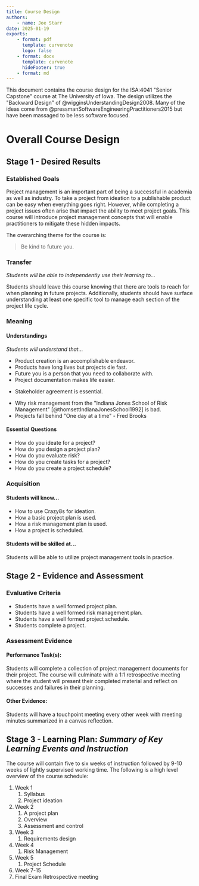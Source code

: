 ```yaml
---
title: Course Design
authors:
    - name: Joe Starr
date: 2025-01-19
exports:
    - format: pdf
      template: curvenote
      logo: false
    - format: docx
      template: curvenote
      hideFooter: true
    - format: md
---
```


This document contains the course design for the ISA:4041 "Senior Capstone"
course at The University of Iowa. The design utilizes the "Backward Design" of
@wigginsUnderstandingDesign2008. Many of the ideas come from
@pressmanSoftwareEngineeringPractitioners2015 but have been massaged to be less
software focused.

# Overall Course Design

## Stage 1 - Desired Results

### Established Goals

Project management is an important part of being a successful in academia as
well as industry. To take a project from ideation to a publishable product can
be easy when everything goes right. However, while completing a project issues
often arise that impact the ability to meet project goals. This course will
introduce project management concepts that will enable practitioners to mitigate
these hidden impacts.

The overarching theme for the course is:

> Be kind to future you.

### Transfer

_Students will be able to independently use their learning to…_

Students should leave this course knowing that there are tools to reach
for when planning in future projects. Additionally, students should have surface
understanding at least one specific tool to manage each section of the project
life cycle.

### Meaning

#### Understandings

_Students will understand that…_

*   Product creation is an accomplishable endeavor.
*   Products have long lives but projects die fast.
*   Future you is a person that you need to collaborate with.
*   Project documentation makes life easier.
-   Stakeholder agreement is essential.
*   Why risk management from the "Indiana Jones School of Risk Management" [@thomsettIndianaJonesSchool1992] is bad.
*   Projects fall behind "One day at a time" - Fred Brooks

#### Essential Questions

*   How do you ideate for a project?
*   How do you design a project plan?
*   How do you evaluate risk?
*   How do you create tasks for a project?
*   How do you create a project schedule?

### Acquisition

#### Students will know…

*   How to use Crazy8s for ideation.
*   How a basic project plan is used.
*   How a risk management plan is used.
*   How a project is scheduled.

#### Students will be skilled at…

Students will be able to utilize project management tools in practice.

## Stage 2 - Evidence and Assessment

### Evaluative Criteria

*   Students have a well formed project plan.
*   Students have a well formed risk management plan.
*   Students have a well formed project schedule.
*   Students complete a project.

### Assessment Evidence

#### Performance Task(s):

Students will complete a collection of project management documents for their
project. The course will culminate with a 1:1 retrospective meeting where the
student will present their completed material and reflect on successes and
failures in their planning.

#### Other Evidence:

Students will have a touchpoint meeting every other week with meeting minutes
summarized in a canvas reflection.

## Stage 3 - Learning Plan: _Summary of Key Learning Events and Instruction_

The course will contain five to six weeks of instruction followed by 9-10 weeks
of lightly supervised working time. The following is a high level overview of
the course schedule:

1. Week 1
    1. Syllabus
    2. Project ideation
2. Week 2
    1. A project plan
    2. Overview
    3. Assessment and control
3. Week 3
    1. Requirements design
4. Week 4
    1. Risk Management
5. Week 5
    1. Project Schedule
6. Week 7-15
7. Final Exam Retrospective meeting

```{include} weekly_plans/1.md

```

```{include} weekly_plans/2.md

```

```{include} weekly_plans/3.md

```

```{include} weekly_plans/4.md

```

```{include} weekly_plans/5.md

```
